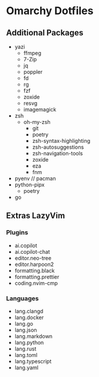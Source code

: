 # Omarchy Dotfiles

## Additional Packages

- yazi
  - ffmpeg
  - 7-Zip
  - jq
  - poppler
  - fd
  - rg
  - fzf
  - zoxide
  - resvg
  - imagemagick
- zsh
  - oh-my-zsh
    - git
    - poetry
    - zsh-syntax-highlighting
    - zsh-autosuggestions
    - zsh-navigation-tools
    - zoxide
    - eza
    - fnm
- pyenv // pacman
- python-pipx
  - poetry
- go

## Extras LazyVim

### Plugins

- ai.copilot
- ai.copilot-chat
- editor.neo-tree
- editor.harpoon2
- formatting.black
- formatting.prettier
- coding.nvim-cmp

### Languages

- lang.clangd
- lang.docker
- lang.go
- lang.json
- lang.markdown
- lang.python
- lang.rust
- lang.toml
- lang.typescript
- lang.yaml
